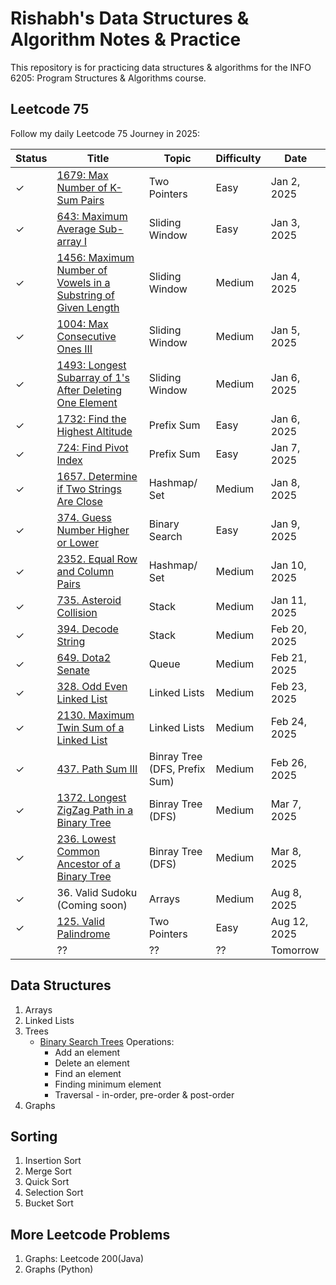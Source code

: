 # Rishabh's Data Structures & Algorithm Notes & Practice

This repository is for practicing data structures & algorithms for the INFO 6205: Program Structures & Algorithms course.

## Leetcode 75
Follow my daily Leetcode 75 Journey in 2025:


| Status   | Title                                                          | Topic          | Difficulty | Date        |
|---------|----------------------------------------------------------------|----------------|------------|-------------|
| &check; | [1679: Max Number of K-Sum Pairs](./leetcode/1679_MaxNumberOfKSumPairs.py)                        | Two Pointers   | Easy       | Jan 2, 2025 |
| &check; | [643: Maximum Average Sub-array I](./leetcode/643_MaximumAverageSubarrayI.py)                              | Sliding Window | Easy       | Jan 3, 2025 |
| &check; | [1456: Maximum Number of Vowels in a Substring of Given Length](./leetcode/1456_MaximumNumberofVowelsinaSubstringofGivenLength.py)  | Sliding Window | Medium     | Jan 4, 2025 |
| &check; | [1004: Max Consecutive Ones III](./leetcode/1004_MaxConsecutiveOnesIII.py)  | Sliding Window | Medium     | Jan 5, 2025 |
| &check; | [1493: Longest Subarray of 1's After Deleting One Element](./leetcode/1493_LongestSubarrayof1sAfterDeletingOneElement.py) | Sliding Window | Medium     | Jan 6, 2025 |
| &check; |  [1732: Find the Highest Altitude](./leetcode/1732_FindtheHighestAltitude.py) | Prefix Sum | Easy     | Jan 6, 2025 |
| &check; |  [724: Find Pivot Index](./leetcode/724_FindPivotIndex.py) | Prefix Sum | Easy     | Jan 7, 2025 |
| &check; | [1657. Determine if Two Strings Are Close](./leetcode/1657_DetermineifTwoStringsAreClose.py) | Hashmap/ Set | Medium | Jan 8, 2025 |
| &check; | [374. Guess Number Higher or Lower](./leetcode/374_GuessNumberHigherorLower.py) | Binary Search | Easy | Jan 9, 2025 |
| &check; | [2352. Equal Row and Column Pairs](./leetcode/2352EqualRowandColumnPairs.py) | Hashmap/ Set | Medium     | Jan 10, 2025 |
| &check; | [735. Asteroid Collision](./leetcode/735_AsteroidCollision.py) | Stack | Medium | Jan 11, 2025 |
| &check; |  [394. Decode String](./leetcode/394_Decode%20String.py) | Stack | Medium     | Feb 20, 2025 |
| &check; |  [649. Dota2 Senate](./leetcode/649_Dota2Senate.py) | Queue | Medium     | Feb 21, 2025 |
| &check; |  [328. Odd Even Linked List](./leetcode/328_OddEvenLinkedList.py) | Linked Lists | Medium | Feb 23, 2025 |
| &check; | [2130. Maximum Twin Sum of a Linked List](./leetcode/2130_MaximumTwinSumofaLinkedList.py) | Linked Lists | Medium | Feb 24, 2025 |
| &check; | [437. Path Sum III](./leetcode/437_Path_Sum_III.py) | Binray Tree (DFS, Prefix Sum) | Medium | Feb 26, 2025 |
| &check; | [1372. Longest ZigZag Path in a Binary Tree](./leetcode/1372_LongestZigZagPathinaBinaryTree.py) |  Binray Tree (DFS) | Medium | Mar 7, 2025 |
| &check; |  [236. Lowest Common Ancestor of a Binary Tree](./leetcode/236_LowestCommonAncestorofaBinaryTree.py) | Binray Tree (DFS) | Medium | Mar 8, 2025 |
| &check; |  36. Valid Sudoku (Coming soon) | Arrays | Medium | Aug 8, 2025 |
| &check; | [125. Valid Palindrome](./leetcode/125_ValidPalindrome.py) | Two Pointers | Easy | Aug 12, 2025 |
|  |  ?? | ?? | ?? | Tomorrow |

## Data Structures
1. Arrays
2. Linked Lists
3. Trees
   - [Binary Search Trees](./topics/Topic5BST.py) Operations:
     - Add an element
     - Delete an element
     - Find an element
     - Finding minimum element
     - Traversal - in-order, pre-order & post-order
4. Graphs

## Sorting
1. Insertion Sort
2. Merge Sort
3. Quick Sort
4. Selection Sort
5. Bucket Sort

## More Leetcode Problems
1. Graphs: Leetcode 200(Java)
2. Graphs (Python)